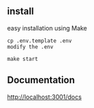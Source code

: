 ## install
easy installation using Make
```
cp .env.template .env
modify the .env

make start
```

## Documentation
[http://localhost:3001/docs](http://localhost:3001)
